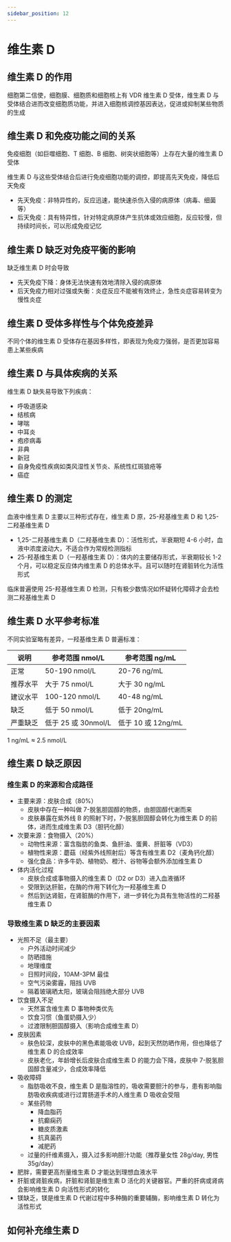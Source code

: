 ```yaml
---
sidebar_position: 12
---
```


# 维生素 D

## 维生素 D 的作用

细胞第二信使，细胞膜、细胞质和细胞核上有 VDR 维生素 D 受体，维生素 D 与受体结合进而改变细胞质功能，并进入细胞核调控基因表达，促进或抑制某些物质的生成

## 维生素 D 和免疫功能之间的关系

免疫细胞（如巨噬细胞、T 细胞、B 细胞、树突状细胞等）上存在大量的维生素 D 受体

维生素 D 与这些受体结合后进行免疫细胞功能的调控，即提高先天免疫，降低后天免疫

- 先天免疫：非特异性的，反应迅速，能快速杀伤入侵的病原体（病毒、细菌等）
- 后天免疫：具有特异性，针对特定病原体产生抗体或效应细胞，反应较慢，但持续时间长，可以形成免疫记忆

## 维生素 D 缺乏对免疫平衡的影响

缺乏维生素 D 时会导致

- 先天免疫下降：身体无法快速有效地清除入侵的病原体
- 后天免疫力相对过强或失衡：炎症反应不能被有效终止，急性炎症容易转变为慢性炎症

## 维生素 D 受体多样性与个体免疫差异

不同个体的维生素 D 受体存在基因多样性，即表现为免疫力强弱，是否更加容易患上某些疾病

## 维生素 D 与具体疾病的关系

维生素 D 缺失易导致下列疾病：

- 呼吸道感染
- 结核病
- 哮喘
- 中耳炎
- 疱疹病毒
- 非典
- 新冠
- 自身免疫性疾病如类风湿性关节炎、系统性红斑狼疮等
- 癌症

## 维生素 D 的测定

血液中维生素 D 主要以三种形式存在，维生素 D 原，25-羟基维生素 D 和 1,25-二羟基维生素 D

- 1,25-二羟基维生素 D（二羟基维生素 D）：活性形式，半衰期短 4-6 小时，血液中浓度波动大，不适合作为常规检测指标
- 25-羟基维生素 D（一羟基维生素 D）：体内的主要储存形式，半衰期较长 1-2 个月，可以稳定反应体内维生素 D 的总体水平。且可以随时在肾脏转化为活性形式

临床普遍使用 25-羟基维生素 D 检测，只有极少数情况如怀疑转化障碍才会去检测二羟基维生素 D

## 维生素 D 水平参考标准

不同实验室略有差异，一羟基维生素 D 普遍标准：

| 说明     | 参考范围 nmol/L     | 参考范围 ng/mL     |
| -------- | ------------------- | ------------------ |
| 正常     | 50-190 nmol/L       | 20-76 ng/mL        |
| 推荐水平 | 大于 75 nmol/L      | 大于 30 ng/mL      |
| 建议水平 | 100-120 nmol/L      | 40-48 ng/mL        |
| 缺乏     | 低于 50 nmol/L      | 低于 20ng/mL       |
| 严重缺乏 | 低于 25 或 30nmol/L | 低于 10 或 12ng/mL |

1 ng/mL ≈ 2.5 nmol/L

## 维生素 D 缺乏原因

### 维生素 D 的来源和合成路径

- 主要来源：皮肤合成（80%）
  - 皮肤中存在一种叫做 7-脱氢胆固醇的物质，由胆固醇代谢而来
  - 皮肤暴露在紫外线 B 的照射下时，7-脱氢胆固醇会转化为维生素 D 的前体，进而生成维生素 D3（胆钙化醇）
- 次要来源：食物摄入（20%）
  - 动物性来源：富含脂肪的鱼类、鱼肝油、蛋黄、肝脏等（VD3）
  - 植物性来源：蘑菇（经紫外线照射后）等含有维生素 D2（麦角钙化醇）
  - 强化食品：许多牛奶、植物奶、橙汁、谷物等会额外添加维生素 D
- 体内活化过程
  - 皮肤合成或事物摄入的维生素 D（D2 or D3）进入血液循环
  - 受限到达肝脏，在酶的作用下转化为一羟基维生素 D
  - 然后到达肾脏，在肾脏酶的作用下，进一步转化为具有生物活性的二羟基维生素 D

### 导致维生素 D 缺乏的主要因素

- 光照不足（最主要）
  - 户外活动时间减少
  - 防晒措施
  - 地理维度
  - 日照时间段，10AM-3PM 最佳
  - 空气污染雾霾，阻挡 UVB
  - 隔着玻璃晒太阳，玻璃会阻挡绝大部分 UVB
- 饮食摄入不足
  - 天然富含维生素 D 事物种类优先
  - 饮食习惯（鱼蛋奶摄入少）
  - 过渡限制胆固醇摄入（影响合成维生素 D）
- 皮肤因素
  - 肤色较深，皮肤中的黑色素能吸收 UVB，起到天然防晒作用，但也降低了维生素 D 的合成效率
  - 皮肤老化，年龄增长后皮肤合成维生素 D 的能力会下降，皮肤中 7-脱氢胆固醇含量减少，合成效率降低
- 吸收障碍
  - 脂肪吸收不良，维生素 D 是脂溶性的，吸收需要胆汁的参与，患有影响脂肪吸收疾病或进行过胃肠道手术的人维生素 D 吸收会受阻
  - 某些药物
    - 降血脂药
    - 抗癫痫药
    - 糖皮质激素
    - 抗真菌药
    - 减肥药
  - 过量的纤维素摄入，摄入过多影响胆汁功能（推荐量女性 28g/day, 男性 35g/day）
- 肥胖，需要更高剂量维生素 D 才能达到理想血液水平
- 肝脏或肾脏疾病，肝脏和肾脏是维生素 D 活化的关键器官。严重的肝病或肾病会影响维生素 D 向活性形式的转化
- 镁缺乏，镁是维生素 D 代谢过程中多种酶的重要辅酶，影响维生素 D 转化为活性形式

## 如何补充维生素 D

